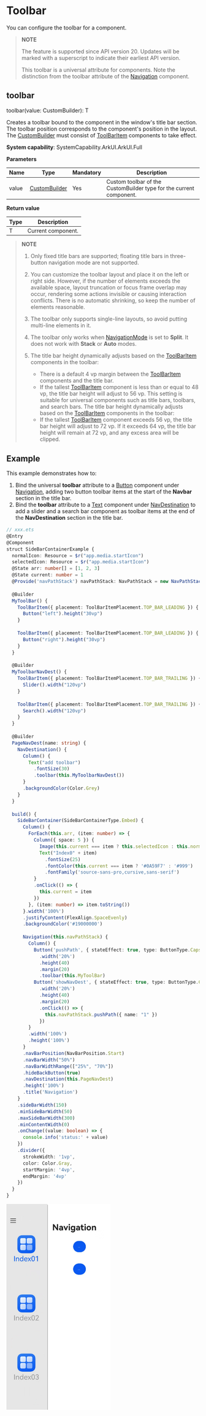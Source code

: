 # Toolbar
<!--Kit: ArkUI-->
<!--Subsystem: ArkUI-->
<!--Owner: @jiangtao92-->
<!--Designer: @piggyguy-->
<!--Tester: @songyanhong-->
<!--Adviser: @HelloCrease-->

You can configure the toolbar for a component.

>  **NOTE**
>
>  The feature is supported since API version 20. Updates will be marked with a superscript to indicate their earliest API version.
>
>  This toolbar is a universal attribute for components. Note the distinction from the toolbar attribute of the [Navigation](ts-basic-components-navigation.md) component.

## toolbar

toolbar(value: CustomBuilder): T

Creates a toolbar bound to the component in the window's title bar section. The toolbar position corresponds to the component's position in the layout. The [CustomBuilder](ts-types.md#custombuilder8) must consist of [ToolBarItem](ts-basic-components-toolbaritem.md) components to take effect.

**System capability**: SystemCapability.ArkUI.ArkUI.Full

**Parameters**

| Name| Type                                       | Mandatory| Description                                           |
| ------ | ------------------------------------------- | ---- | ----------------------------------------------- |
| value  | [CustomBuilder](ts-types.md#custombuilder8) | Yes  | Custom toolbar of the CustomBuilder type for the current component.|

**Return value**

| Type| Description|
| -------- | -------- |
| T | Current component.|

>  **NOTE**
>  1. Only fixed title bars are supported; floating title bars in three-button navigation mode are not supported.
>
>  2. You can customize the toolbar layout and place it on the left or right side. However, if the number of elements exceeds the available space, layout truncation or focus frame overlap may occur, rendering some actions invisible or causing interaction conflicts. There is no automatic shrinking, so keep the number of elements reasonable.
>
>  3. The toolbar only supports single-line layouts, so avoid putting multi-line elements in it.
>
>  4. The toolbar only works when [NavigationMode](ts-basic-components-navigation.md#navigationmode9) is set to **Split**. It does not work with **Stack** or **Auto** modes.
>
>  5. The title bar height dynamically adjusts based on the [ToolBarItem](ts-basic-components-toolbaritem.md) components in the toolbar:
>     * There is a default 4 vp margin between the [ToolBarItem](ts-basic-components-toolbaritem.md) components and the title bar.
>     * If the tallest [ToolBarItem](ts-basic-components-toolbaritem.md) component is less than or equal to 48 vp, the title bar height will adjust to 56 vp. This setting is suitable for universal components such as title bars, toolbars, and search bars.
>     The title bar height dynamically adjusts based on the [ToolBarItem](ts-basic-components-toolbaritem.md) components in the toolbar:
>     * If the tallest [ToolBarItem](ts-basic-components-toolbaritem.md) component exceeds 56 vp, the title bar height will adjust to 72 vp. If it exceeds 64 vp, the title bar height will remain at 72 vp, and any excess area will be clipped.

## Example

This example demonstrates how to:

1. Bind the universal **toolbar** attribute to a [Button](ts-basic-components-button.md) component under [Navigation](ts-basic-components-navigation.md), adding two button toolbar items at the start of the **Navbar** section in the title bar.
2. Bind the **toolbar** attribute to a [Text](ts-basic-components-text.md) component under [NavDestination](ts-basic-components-navdestination.md) to add a slider and a search bar component as toolbar items at the end of the **NavDestination** section in the title bar.

```ts
// xxx.ets
@Entry
@Component
struct SideBarContainerExample {
  normalIcon: Resource = $r("app.media.startIcon")
  selectedIcon: Resource = $r("app.media.startIcon")
  @State arr: number[] = [1, 2, 3]
  @State current: number = 1
  @Provide('navPathStack') navPathStack: NavPathStack = new NavPathStack()

  @Builder
  MyToolBar() {
    ToolBarItem({ placement: ToolBarItemPlacement.TOP_BAR_LEADING }) {
      Button("left").height("30vp")
    }

    ToolBarItem({ placement: ToolBarItemPlacement.TOP_BAR_LEADING }) {
      Button("right").height("30vp")
    }
  }

  @Builder
  MyToolbarNavDest() {
    ToolBarItem({ placement: ToolBarItemPlacement.TOP_BAR_TRAILING }) {
      Slider().width("120vp")
    }

    ToolBarItem({ placement: ToolBarItemPlacement.TOP_BAR_TRAILING }) {
      Search().width("120vp")
    }
  }

  @Builder
  PageNavDest(name: string) {
    NavDestination() {
      Column() {
        Text("add toolbar")
          .fontSize(30)
          .toolbar(this.MyToolbarNavDest())
      }
      .backgroundColor(Color.Grey)
    }
  }

  build() {
    SideBarContainer(SideBarContainerType.Embed) {
      Column() {
        ForEach(this.arr, (item: number) => {
          Column({ space: 5 }) {
            Image(this.current === item ? this.selectedIcon : this.normalIcon).width(64).height(64)
            Text("Index0" + item)
              .fontSize(25)
              .fontColor(this.current === item ? '#0A59F7' : '#999')
              .fontFamily('source-sans-pro,cursive,sans-serif')
          }
          .onClick(() => {
            this.current = item
          })
        }, (item: number) => item.toString())
      }.width('100%')
      .justifyContent(FlexAlign.SpaceEvenly)
      .backgroundColor('#19000000')

      Navigation(this.navPathStack) {
        Column() {
          Button('pushPath', { stateEffect: true, type: ButtonType.Capsule })
            .width('20%')
            .height(40)
            .margin(20)
            .toolbar(this.MyToolBar)
          Button('showNavDest', { stateEffect: true, type: ButtonType.Capsule })
            .width('20%')
            .height(40)
            .margin(20)
            .onClick(() => {
              this.navPathStack.pushPath({ name: "1" })
            })
        }
        .width('100%')
        .height('100%')
      }
      .navBarPosition(NavBarPosition.Start)
      .navBarWidth("50%")
      .navBarWidthRange(["25%", "70%"])
      .hideBackButton(true)
      .navDestination(this.PageNavDest)
      .height('100%')
      .title('Navigation')
    }
    .sideBarWidth(150)
    .minSideBarWidth(50)
    .maxSideBarWidth(300)
    .minContentWidth(0)
    .onChange((value: boolean) => {
      console.info('status:' + value)
    })
    .divider({
      strokeWidth: '1vp',
      color: Color.Gray,
      startMargin: '4vp',
      endMargin: '4vp'
    })
  }
}
```
![toolbar.png](figures/toolbar.png)
